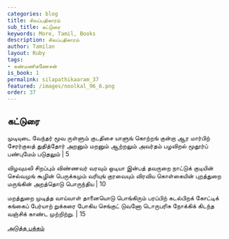 ```yaml
---
categories: blog
title: சிலப்பதிகாரம்
sub_title: கட்டுரை
keywords: More, Tamil, Books
description: சிலப்பதிகாரம்
author: Tamilan
layout: Ruby
tags:
- கண்மணிகணேசன்
is_book: 1
permalink: silapathikaaram_37
featured: /images/noolkal_96_6.png
order: 37
---
```



## கட்டுரை

முடியுடை வேந்தர் மூவ ருள்ளும் குடதிசை யாளுங் கொற்றங் குன்றா ஆர மார்பிற் சேரர்குலத் துதித்தோர் அறனும் மறனும் ஆற்றலும் அவர்தம் பழவிறல் மூதூர்ப் பண்புமேம் படுதலும் | 5

விழவுமலி சிறப்பும் விண்ணவர் வரவும் ஒடியா இன்பத் தவருறை நாட்டுக் குடியின் செல்வமுங் கூழின் பெருக்கமும் வரியுங் குரவையும் விரவிய கொள்கையின் புறத்துறை மருங்கின் அறத்தொடு பொருந்திய | 10

மறத்துறை முடித்த வாய்வாள் தானையொடு பொங்கிரும் பரப்பிற் கடல்பிறக் கோட்டிக் கங்கைப் பேர்யாற் றுக்கரை போகிய செங்குட் டுவனோ டொருபரிசு நோக்கிக் கிடந்த வஞ்சிக் காண்ட முற்றிற்று. | 15

[அடுத்த பக்கம்](silapathikaaram_38)